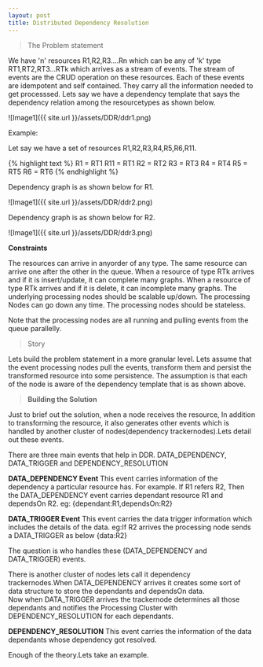 ```yaml
---
layout: post
title: Distributed Dependency Resolution
---
```


>The Problem statement

We have 'n' resources R1,R2,R3....Rn which can be any of 'k' type RT1,RT2,RT3...RTk which arrives as a stream of events. The stream of events are the CRUD operation on these resources. Each of these events are idempotent and self contained. They carry all the information needed to get processsed. Lets say we have a dependency template that says the dependency relation among the resourcetypes as shown below.

![Image1]({{ site.url }}/assets/DDR/ddr1.png)

Example:

Let say we have a set of resources R1,R2,R3,R4,R5,R6,R11. 

{% highlight text %}
R1 = RT1
R11 = RT1 
R2 = RT2 
R3 = RT3 
R4 = RT4 
R5 = RT5 
R6 = RT6
{% endhighlight %}

Dependency graph is as shown below for R1.

![Image1]({{ site.url }}/assets/DDR/ddr2.png)

Dependency graph is as shown below for R2.

![Image1]({{ site.url }}/assets/DDR/ddr3.png)

<b>Constraints</b>

<p>

The resources can arrive in anyorder of any type.
The same resource can arrive one after the other in the queue.
When a resource of type RTk arrives and if it is insert/update, it can complete many graphs.
When a resource of type RTk arrives and if it is delete, it can incomplete many graphs.
The underlying processing nodes should be scalable up/down.
The processing Nodes can go down any time.
The processing nodes should be stateless.

</p>

Note that the processing nodes are all running and pulling events from the queue parallelly.

> Story

Lets build the problem statement in a more granular level. Lets assume that the event processing nodes pull the events, transform them and persist the transformed resource into some persistence. The assumption is that each of the node is aware of the dependency template that is as shown above.


> <b>Building the Solution</b>

Just to brief out the solution, when a node receives the resource, In addition to transforming the resource, it also generates other events which is handled by another cluster of nodes(dependency trackernodes).Lets detail out these events.

There are three main events that help in DDR.
DATA_DEPENDENCY, DATA_TRIGGER and DEPENDENCY_RESOLUTION

<b>DATA_DEPENDENCY Event</b>
This event carries information of the dependency a particular resource has. For example. If R1 refers R2, Then the DATA_DEPENDENCY event carries dependant resource R1 and dependsOn R2.
eg: {dependant:R1,dependsOn:R2}


<b>DATA_TRIGGER Event</b>
This event carries the data trigger information which includes the details of the data.
eg:If R2 arrives the processing node sends a DATA_TRIGGER as below
{data:R2}

The question is who handles these (DATA_DEPENDENCY and DATA_TRIGGER) events.<br>

There is another cluster of nodes lets call it dependency trackernodes.When DATA_DEPENDENCY arrives it creates some sort of data structure to store the dependants and dependsOn data.
<br>
Now when DATA_TRIGGER arrives the trackernode determines all those dependants and notifies the Processing Cluster with DEPENDENCY_RESOLUTION for each dependants.

<b>DEPENDENCY_RESOLUTION</b>
This event carries the information of the data dependants whose dependency got resolved.

Enough of the theory.Lets take an example.






